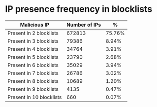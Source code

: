# IP presence frequency in blocklists
| Malicious IP | Number of IPs | % |
|----|----|----|
| Present in 2 blocklists | 672813 | 75.76% |
| Present in 3 blocklists | 79386 | 8.94% |
| Present in 4 blocklists | 34764 | 3.91% |
| Present in 5 blocklists | 23790 | 2.68% |
| Present in 6 blocklists | 35029 | 3.94% |
| Present in 7 blocklists | 26786 | 3.02% |
| Present in 8 blocklists | 10689 | 1.20% |
| Present in 9 blocklists | 4135 | 0.47% |
| Present in 10 blocklists | 660 | 0.07% |
